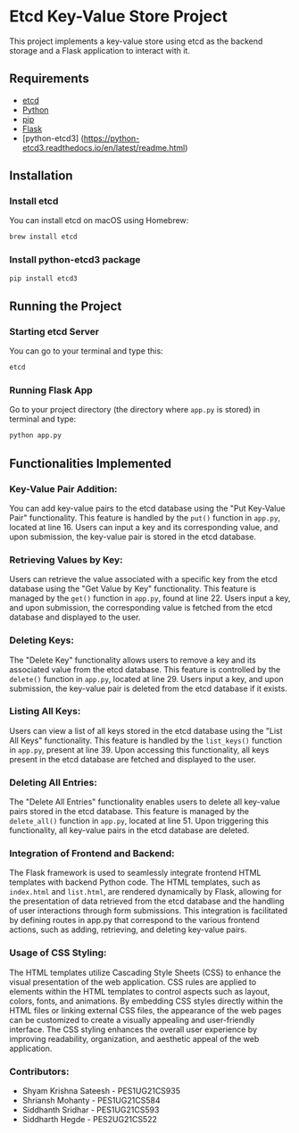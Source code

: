 # Etcd Key-Value Store Project

This project implements a key-value store using etcd as the backend storage and a Flask application to interact with it.

## Requirements

- [etcd](https://etcd.io/)
- [Python](https://www.python.org/)
- [pip](https://pypi.org/project/pip/)
- [Flask](https://flask.palletsprojects.com/en/2.1.x/)
- [python-etcd3] (https://python-etcd3.readthedocs.io/en/latest/readme.html)

## Installation

### Install etcd

You can install etcd on macOS using Homebrew:

```bash
brew install etcd
```
### Install python-etcd3 package

```python
pip install etcd3
```

## Running the Project

### Starting etcd Server

You can go to your terminal and type this:

```bash
etcd
```

### Running Flask App

Go to your project directory (the directory where `app.py` is stored) in terminal and type:

```bash
python app.py
```
## Functionalities Implemented

### Key-Value Pair Addition: 

You can add key-value pairs to the etcd database using the "Put Key-Value Pair" functionality. This feature is handled by the `put()` function in `app.py`, located at line 16. Users can input a key and its corresponding value, and upon submission, the key-value pair is stored in the etcd database.

### Retrieving Values by Key: 

Users can retrieve the value associated with a specific key from the etcd database using the "Get Value by Key" functionality. This feature is managed by the `get()` function in `app.py`, found at line 22. Users input a key, and upon submission, the corresponding value is fetched from the etcd database and displayed to the user.

### Deleting Keys: 

The "Delete Key" functionality allows users to remove a key and its associated value from the etcd database. This feature is controlled by the `delete()` function in `app.py`, located at line 29. Users input a key, and upon submission, the key-value pair is deleted from the etcd database if it exists.

### Listing All Keys: 

Users can view a list of all keys stored in the etcd database using the "List All Keys" functionality. This feature is handled by the `list_keys()` function in `app.py`, present at line 39. Upon accessing this functionality, all keys present in the etcd database are fetched and displayed to the user.

### Deleting All Entries: 

The "Delete All Entries" functionality enables users to delete all key-value pairs stored in the etcd database. This feature is managed by the `delete_all()` function in `app.py`, located at line 51. Upon triggering this functionality, all key-value pairs in the etcd database are deleted.

### Integration of Frontend and Backend: 

The Flask framework is used to seamlessly integrate frontend HTML templates with backend Python code. The HTML templates, such as `index.html` and `list.html`, are rendered dynamically by Flask, allowing for the presentation of data retrieved from the etcd database and the handling of user interactions through form submissions. This integration is facilitated by defining routes in app.py that correspond to the various frontend actions, such as adding, retrieving, and deleting key-value pairs.

### Usage of CSS Styling: 

The HTML templates utilize Cascading Style Sheets (CSS) to enhance the visual presentation of the web application. CSS rules are applied to elements within the HTML templates to control aspects such as layout, colors, fonts, and animations. By embedding CSS styles directly within the HTML files or linking external CSS files, the appearance of the web pages can be customized to create a visually appealing and user-friendly interface. The CSS styling enhances the overall user experience by improving readability, organization, and aesthetic appeal of the web application.

### Contributors:

- Shyam Krishna Sateesh - PES1UG21CS935
- Shriansh Mohanty - PES1UG21CS584	
- Siddhanth Sridhar - PES1UG21CS593	
- Siddharth Hegde - PES2UG21CS522	


